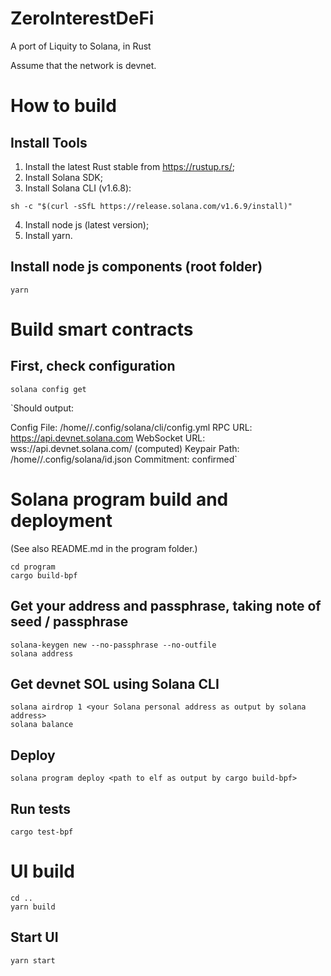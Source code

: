 # ZeroInterestDeFi
A port of Liquity to Solana, in Rust

Assume that the network is devnet.
# How to build
## Install Tools
1. Install the latest Rust stable from https://rustup.rs/;
2. Install Solana SDK;
3. Install Solana CLI (v1.6.8):
```
sh -c "$(curl -sSfL https://release.solana.com/v1.6.9/install)"
```

4. Install node js (latest version);
5. Install yarn.

## Install node js components (root folder)
```
yarn
```

# Build smart contracts
## First, check configuration
```
solana config get
```
`Should output:

Config File: /home/<yourname>/.config/solana/cli/config.yml
RPC URL: https://api.devnet.solana.com
WebSocket URL: wss://api.devnet.solana.com/ (computed)
Keypair Path: /home/<yourname>/.config/solana/id.json
Commitment: confirmed`

# Solana program build and deployment
(See also README.md in the program folder.)
```
cd program
cargo build-bpf
```

## Get your address and passphrase, taking note of seed / passphrase
```
solana-keygen new --no-passphrase --no-outfile
solana address
```

## Get devnet SOL using Solana CLI
```
solana airdrop 1 <your Solana personal address as output by solana address>
solana balance
```

## Deploy
```
solana program deploy <path to elf as output by cargo build-bpf>
```

## Run tests
```
cargo test-bpf
```

# UI build
```
cd ..
yarn build
```

## Start UI
```
yarn start
```

